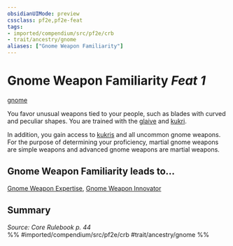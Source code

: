 ```yaml
---
obsidianUIMode: preview
cssclass: pf2e,pf2e-feat
tags:
- imported/compendium/src/pf2e/crb
- trait/ancestry/gnome
aliases: ["Gnome Weapon Familiarity"]
---
```

# Gnome Weapon Familiarity  *Feat 1*  
[gnome](gnome.md)  


You favor unusual weapons tied to your people, such as blades with curved and peculiar shapes. You are trained with the [glaive](../equipment/items/glaive.md) and [kukri](../equipment/items/kukri.md).

In addition, you gain access to [kukris](../equipment/items/kukri.md) and all uncommon gnome weapons. For the purpose of determining your proficiency, martial gnome weapons are simple weapons and advanced gnome weapons are martial weapons.

## Gnome Weapon Familiarity leads to...

[Gnome Weapon Expertise](gnome-weapon-expertise.md), [Gnome Weapon Innovator](gnome-weapon-innovator.md)

## Summary

*Source: Core Rulebook p. 44*  
%% #imported/compendium/src/pf2e/crb #trait/ancestry/gnome %%